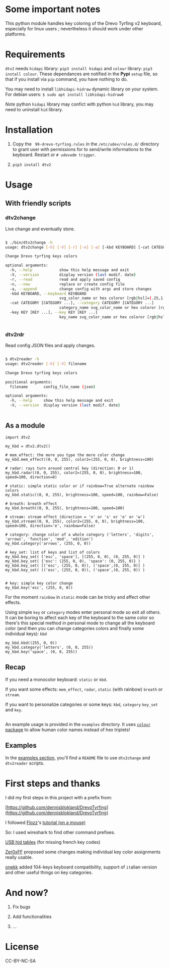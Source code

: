 # Some important notes

This python module handles key coloring of the Drevo Tyrfing v2
keyboard, especially for linux users ; nevertheless it should work
under other platforms.

# Requirements

`dtv2` needs `hidapi` library: `pip3 install hidapi` and `colour`
library: `pip3 install colour`. These dependances are notified in
the **Pypi** `setup` file, so that if you install via `pip`
command, you have nothing to do.

You may need to install `libhidapi-hidraw` dynamic library on your
system. For debian users: `$ sudo apt install libhidapi-hidraw0`

_Note_ python `hidapi` library may confict with python `hid`
library, you may need to uninstall `hid` library.

# Installation

1. Copy the ` 99-drevo-tyrfing.rules` in the `/etc/udev/rules.d/`
   directory to grant user with permissions for to send/write
   informations to the keyboard. Restart or `# udevadm trigger`.

2. `pip3 install dtv2`

# Usage


## With friendly scripts

### dtv2change

Live change and eventually store.


``` bash

$ ./bin/dtv2change -h
usage: dtv2change [-h] [-V] [-r] [-n] [-a] [-kbd KEYBOARD] [-cat CATEGORY [CATEGORY ...]] [-key KEY [KEY ...]]

Change Drevo tyrfing keys colors

optional arguments:
  -h, --help            show this help message and exit
  -V, --version         display version (last modif. date)
  -r, --read            read and apply saved config
  -n, --new             replace or create config file
  -a, --append          change config with args and store changes
  -kbd KEYBOARD, --keyboard KEYBOARD
                        svg_color_name or hex coloror [rgb|hsl]=(.25,1,.5)
  -cat CATEGORY [CATEGORY ...], --category CATEGORY [CATEGORY ...]
                        category_name svg_color_name or hex coloror [rgb|hsl]=(.25,1,.5)
  -key KEY [KEY ...], --key KEY [KEY ...]
                        key_name svg_color_name or hex coloror [rgb|hsl]=(.25,1,.5)



```

### dtv2rdr

Read config JSON files and apply changes.

``` bash

$ dtv2reader -h
usage: dtv2reader [-h] [-V] filename

Change Drevo tyrfing keys colors

positional arguments:
  filename       config_file_name (json)

optional arguments:
  -h, --help     show this help message and exit
  -V, --version  display version (last modif. date)
  
```

## As a module

``` python3
import dtv2

my_kbd = dtv2.dtv2()

# mem_effect: the more you type the more color change
my_kbd.mem_effect((0, 0, 255), color2=(255, 0, 0), brightness=100)

# radar: rays turn around central key (direction: 0 or 1)
my_kbd.radar((0, 0, 255), color2=(255, 0, 0), brightness=100, speed=100, direction=0)

# static: simple static color or if rainbow=True alternate rainbow colors
my_kbd.static((0, 0, 255), brightness=100, speed=100, rainbow=False)

# breath: breath effect
my_kbd.breath((0, 0, 255), brightness=100, speed=100)

# stream: stream effect (direction = 'n' or 's' or 'e' or 'w')
my_kbd.stream((0, 0, 255), color2=(255, 0, 0), brightness=100, speed=100, direction='e', rainbow=False)

# category: change color of a whole category ('letters', 'digits', 'arrows', 'function', 'mod', 'edition')
my_kbd.category('arrows', (255, 0, 0))

# key_set: list of keys and list of colors
my_kbd.key_set( ['esc', 'space'], [(255, 0, 0), (0, 255, 0)] )
my_kbd.key_set( {'esc': (255, 0, 0), 'space': (0, 255, 0)} )
my_kbd.key_set( [('esc', (255, 0, 0)), ('space',(0, 255, 0)] )
my_kbd.key_set( (('esc', (255, 0, 0)), ('space',(0, 255, 0)) )


# key: simple key color change
my_kbd.key('esc', (255, 0, 0))
```

For the moment `rainbow` in `static` mode can be tricky and affect
other effects.

Using simple `key` or `category` modes enter personal mode so exit
all others. It can be boring to affect each key of the keyboard to
the same color so there's this special method in personal mode to
change all the keyboard color (and then you can change categories
colors and finally some individual keys): `kbd`

``` python3
my_kbd.kbd((255, 0, 0))
my_kbd.category('letters', (0, 0, 255))
my_kbd.key('space', (0, 0, 255))
```

## Recap

If you need a monocolor keyboard: `static` or `kbd`.

If you want some effects: `mem_effect`, `radar`, `static` (with
rainbow) `breath` or `stream`.

If you want to personalize categories or some keys: `kbd`,
`category` `key_set` and `key`.

## 
An example usage is provided in the `examples` directory. It uses
[`colour` package](https://github.com/vaab/colour) to allow human
color names instead of hex triplets!


## Examples

In the [examples
section](https://github.com/cobacdavid/dtv2/tree/master/examples),
you'll find a `README` file to use `dtv2change` and `dtv2reader`
scripts.

# First steps and thanks

I did my first steps in this project with a prefix from:

[https://github.com/dennisblokland/DrevoTyrfing](https://github.com/dennisblokland/DrevoTyrfing)

I followed [Flozz](https://github.com/flozz)'s [tutorial (on a mouse)](https://blog.flozz.fr/2016/03/27/steelseries-rival-100-reverse-engineering-dun-peripherique-usb/)

So: I used wireshark to find other command prefixes.

[USB hid tables](https://www.usb.org/sites/default/files/documents/hut1_12v2.pdf) (for missing french key codes) 

[Zer0xFF](https://github.com/Zer0xFF) proposed some changes making
individual key color assignments really usable.

[onekk](https://github.com/onekk) added 104-keys keyboard
compatibility, support of `it`alian version and other useful things
on key categories.

# And now?

1. Fix bugs

2. Add functionalities

3. ...

# License

CC-BY-NC-SA
